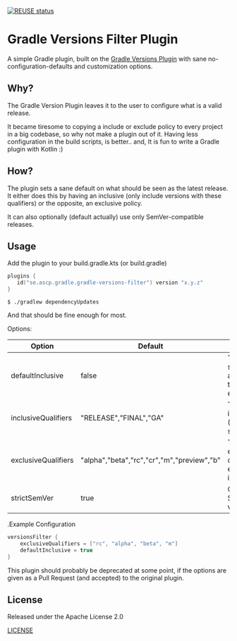 [![REUSE status](https://api.reuse.software/badge/github.com/fsfe/reuse-tool)](https://api.reuse.software/info/github.com/fsfe/reuse-tool)

# Gradle Versions Filter Plugin

A simple Gradle plugin, built on the [Gradle Versions Plugin](https://github.com/ben-manes/gradle-versions-plugin) with sane no-configuration-defaults and customization options.


## Why?

The Gradle Version Plugin leaves it to the user to configure what is a valid release.

It became tiresome to copying a include or exclude policy to every project in a big codebase, so why not make a plugin out of it.
Having less configuration in the build scripts, is better.. and, It is fun to write a Gradle plugin with Kotlin :)

## How?

The plugin sets a sane default on what should be seen as the latest release. It either does this by having an inclusive (only include versions with these qualifiers) or the opposite, an exclusive policy.

It can also optionally (default actually) use only SemVer-compatible releases.

## Usage

Add the plugin to your build.gradle.kts (or build.gradle)

```kotlin
plugins {
   id("se.ascp.gradle.gradle-versions-filter") version "x.y.z"
}
```


```shell
$ ./gradlew dependencyUpdates
```

And that should be fine enough for most.

Options:

Option               | Default                                    | Description
-------------------- | -----------------------------------------  | --------------
defaultInclusive     | false                                      | The default strategy, excludes as default i.e. use the exclusiveQualifiers
inclusiveQualifiers  | "RELEASE","FINAL","GA"                     | The default inclusive qualifiers (if inclusive strategy is used) 
exclusiveQualifiers  | "alpha","beta","rc","cr","m","preview","b" | The default exclusive qualifiers (if exclusive strategy is used) 
strictSemVer         | true                                       | Only show strict SemVer-validated versions

.Example Configuration
```kotlin
versionsFilter {
    exclusiveQualifiers = ["rc", "alpha", "beta", "m"]
    defaultInclusive = true
}
```

This plugin should probably be deprecated at some point, if the options are given as a Pull Request (and accepted) to the original plugin.

## License

Released under the Apache License 2.0

[LICENSE](LICENSE)



